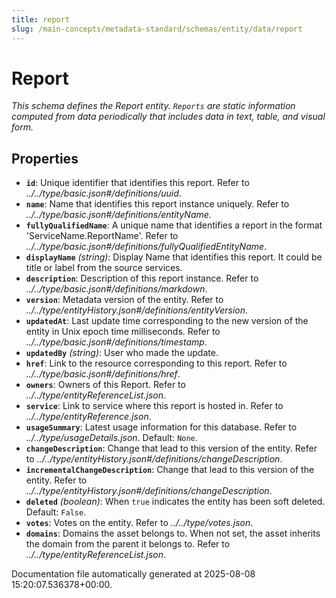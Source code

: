 ```yaml
---
title: report
slug: /main-concepts/metadata-standard/schemas/entity/data/report
---
```


# Report

*This schema defines the Report entity. `Reports` are static information computed from data periodically that includes data in text, table, and visual form.*

## Properties

- **`id`**: Unique identifier that identifies this report. Refer to *../../type/basic.json#/definitions/uuid*.
- **`name`**: Name that identifies this report instance uniquely. Refer to *../../type/basic.json#/definitions/entityName*.
- **`fullyQualifiedName`**: A unique name that identifies a report in the format 'ServiceName.ReportName'. Refer to *../../type/basic.json#/definitions/fullyQualifiedEntityName*.
- **`displayName`** *(string)*: Display Name that identifies this report. It could be title or label from the source services.
- **`description`**: Description of this report instance. Refer to *../../type/basic.json#/definitions/markdown*.
- **`version`**: Metadata version of the entity. Refer to *../../type/entityHistory.json#/definitions/entityVersion*.
- **`updatedAt`**: Last update time corresponding to the new version of the entity in Unix epoch time milliseconds. Refer to *../../type/basic.json#/definitions/timestamp*.
- **`updatedBy`** *(string)*: User who made the update.
- **`href`**: Link to the resource corresponding to this report. Refer to *../../type/basic.json#/definitions/href*.
- **`owners`**: Owners of this Report. Refer to *../../type/entityReferenceList.json*.
- **`service`**: Link to service where this report is hosted in. Refer to *../../type/entityReference.json*.
- **`usageSummary`**: Latest usage information for this database. Refer to *../../type/usageDetails.json*. Default: `None`.
- **`changeDescription`**: Change that lead to this version of the entity. Refer to *../../type/entityHistory.json#/definitions/changeDescription*.
- **`incrementalChangeDescription`**: Change that lead to this version of the entity. Refer to *../../type/entityHistory.json#/definitions/changeDescription*.
- **`deleted`** *(boolean)*: When `true` indicates the entity has been soft deleted. Default: `False`.
- **`votes`**: Votes on the entity. Refer to *../../type/votes.json*.
- **`domains`**: Domains the asset belongs to. When not set, the asset inherits the domain from the parent it belongs to. Refer to *../../type/entityReferenceList.json*.


Documentation file automatically generated at 2025-08-08 15:20:07.536378+00:00.
